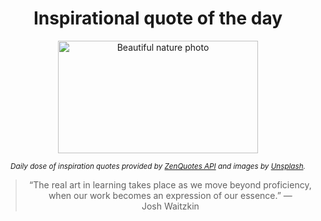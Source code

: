 
<div align="center">

# Inspirational quote of the day

<img src="./data/photo.jpeg" alt="Beautiful nature photo" width="320" height="180">

<sub><i>Daily dose of inspiration quotes provided by [ZenQuotes API](https://zenquotes.io/) and images by [Unsplash](https://unsplash.com/).</i></sub>


<blockquote>&ldquo;The real art in learning takes place as we move beyond proficiency, when our work becomes an expression of our essence.&rdquo; &mdash; <footer>Josh Waitzkin</footer></blockquote>

</div>
